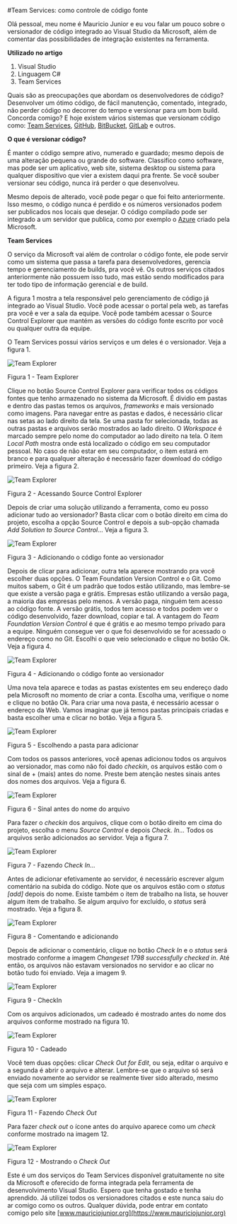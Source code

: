 #Team Services: como controle de código fonte

Olá pessoal, meu nome é Mauricio Junior e eu vou falar um pouco sobre o versionador de código integrado ao Visual Studio da Microsoft, além de comentar das possibilidades de integração existentes na ferramenta.

**Utilizado no artigo**

1. Visual Studio 
2. Linguagem C#
3. Team Services

Quais são as preocupações que abordam os desenvolvedores de código? Desenvolver um ótimo código, de fácil manutenção, comentado, integrado, não perder código no decorrer do tempo e versionar para um bom build. Concorda comigo? E hoje existem vários sistemas que versionam código como: [Team Services](http://tfs.visualstudio.com), [GitHub](http://github.com), [BitBucket](http://bitbucket.org), [GitLab](http://www.gitlab.com) e outros.

**O que é versionar código?**

É manter o código sempre ativo, numerado e guardado; mesmo depois de uma alteração pequena ou grande do software. Classifico como software, mas pode ser um aplicativo, web site, sistema desktop ou sistema para qualquer dispositivo que vier a existem daqui pra frente. Se você souber versionar seu código, nunca irá perder o que desenvolveu. 

Mesmo depois de alterado, você pode pegar o que foi feito anteriormente. Isso mesmo, o código nunca é perdido e os números versionados podem ser publicados nos locais que desejar. O código compilado pode ser integrado a um servidor que publica, como por exemplo o [Azure](http://www.azure.com) criado pela Microsoft.


**Team Services**

O serviço da Microsoft vai além de controlar o código fonte, ele pode servir como um sistema que passa a tarefa para desenvolvedores, gerencia tempo e gerenciamento de builds, pra você vê. Os outros serviços citados anteriormente não possuem isso tudo, mas estão sendo modificados para ter todo tipo de informação gerencial e de build.

A figura 1 mostra a tela responsável pelo gerenciamento de código já integrado ao Visual Studio. Você pode acessar o portal pela web, as tarefas pra você e ver a sala da equipe. Você pode também acessar o Source Control Explorer que mantém as versões do código fonte escrito por você ou qualquer outra da equipe. 

O Team Services possui vários serviços e um deles é o versionador. Veja a figura 1.

![Team Explorer](img/img-1.png)

Figura 1 - Team Explorer


Clique no botão Source Control Explorer para verificar todos os códigos fontes que tenho armazenado no sistema da Microsoft. É dividio em pastas e dentro das pastas temos os arquivos, *frameworks* e mais versionado como imagens. Para navegar entre as pastas e dados, é necessário clicar nas setas ao lado direito da tela. Se uma pasta for selecionada, todas as outras pastas e arquivos serão mostrados ao lado direito. O *Workspace* é marcado sempre pelo nome do computador ao lado direito na tela. O item *Local Path* mostra onde está localizado o código em seu computador pessoal. No caso de não estar em seu computador, o item estará em branco e para qualquer alteração é necessário fazer download do código primeiro. Veja a figura 2.

![Team Explorer](img/img-2.png)

Figura 2 - Acessando Source Control Explorer


Depois de criar uma solução utilizando a ferramenta, como eu posso adicionar tudo ao versionador? Basta clicar com o botão direito em cima do projeto, escolha a opção Source Control e depois a sub-opção chamada *Add Solution to Source Control*... Veja a figura 3.

![Team Explorer](img/img-3.png)

Figura 3 - Adicionando o código fonte ao versionador


Depois de clicar para adicionar, outra tela aparece mostrando pra você escolher duas opções. O Team Foundation Version Control e o Git. Como muitos sabem, o Git é um padrão que todos estão utilizando, mas lembre-se que existe a versão paga e grátis. Empresas estão utilizando a versão paga, a maioria das empresas pelo menos. A versão paga, ninguém tem acesso ao código fonte. A versão grátis, todos tem acesso e todos podem ver o código desenvolvido, fazer download, copiar e tal. A vantagem do *Team Foundation Version Control* é que é grátis e ao mesmo tempo privado para a equipe. Ninguém consegue ver o que foi desenvolvido se for acessado o endereço como no Git. Escolhi o que veio selecionado e clique no botão Ok. Veja a figura 4.

![Team Explorer](img/img-4.png)

Figura 4 - Adicionando o código fonte ao versionador


Uma nova tela aparece e todas as pastas existentes em seu endereço dado pela Microsoft no momento de criar a conta. Escolha uma, verifique o nome e clique no botão Ok. Para criar uma nova pasta, é necessário acessar o endereço da Web. Vamos imaginar que já temos pastas principais criadas e basta escolher uma e clicar no botão. Veja a figura 5.

![Team Explorer](img/img-5.png)

Figura 5 - Escolhendo a pasta para adicionar


Com todos os passos anteriores, você apenas adicionou todos os arquivos ao versionador, mas como não foi dado *checkin*, os arquivos estão com o sinal de + (mais) antes do nome. Preste bem atenção nestes sinais antes dos nomes dos arquivos. Veja a figura 6.
 

![Team Explorer](img/img-6.png)

Figura 6 - Sinal antes do nome do arquivo


Para fazer o *checkin* dos arquivos, clique com o botão direito em cima do projeto, escolha o menu *Source Control* e depois *Check. In...* Todos os arquivos serão adicionados ao servidor. Veja a figura 7.

![Team Explorer](img/img-7.png)

Figura 7 - Fazendo *Check In...*


Antes de adicionar efetivamente ao servidor, é necessário escrever algum comentário na subida do código. Note que os arquivos estão com o *status* *[add]* depois do nome. Existe também o item de trabalho na lista, se houver algum item de trabalho. Se algum arquivo for excluído, o *status* será mostrado. Veja a figura 8.


![Team Explorer](img/img-8.png)

Figura 8 - Comentando e adicionando


Depois de adicionar o comentário, clique no botão *Check In* e o *status* será mostrado conforme a imagem *Changeset 1798 successfully checked in*. Até então, os arquivos não estavam versionados no servidor e ao clicar no botão tudo foi enviado. Veja a imagem 9.

![Team Explorer](img/img-9.png)

Figura 9 - CheckIn


Com os arquivos adicionados, um cadeado é mostrado antes do nome dos arquivos conforme mostrado na figura 10. 

![Team Explorer](img/img-10.png)

Figura 10 - Cadeado


Você tem duas opções: clicar *Check Out for Edit*, ou seja, editar o arquivo e a segunda é abrir o arquivo e alterar. Lembre-se que o arquivo só será enviado novamente ao servidor se realmente tiver sido alterado, mesmo que seja com um simples espaço. 


![Team Explorer](img/img-11.png)

Figura 11 - Fazendo *Check Out*


Para fazer *check out* o ícone antes do arquivo aparece como um *check* conforme mostrado na imagem 12. 

![Team Explorer](img/img-12.png)

Figura 12 - Mostrando o *Check Out*


Este é um dos serviços do Team Services disponível gratuitamente no site da Microsoft e oferecido de forma integrada pela ferramenta de desenvolvimento Visual Studio. Espero que tenha gostado e tenha aprendido. Já utilizei todos os versionadores citados e este nunca saiu do ar comigo como os outros. Qualquer dúvida, pode entrar em contato comigo pelo site [www.mauriciojunior.org](https://www.mauriciojunior.org)
